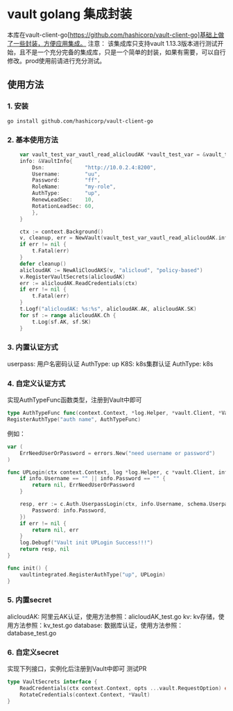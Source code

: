 # vault golang 集成封装

本库在vault-client-go[https://github.com/hashicorp/vault-client-go]基础上做了一些封装，方便应用集成。
注意： 该集成库只支持vault 1.13.3版本进行测试开始，且不是一个充分完备的集成库，只是一个简单的封装，如果有需要，可以自行修改。prod使用前请进行充分测试。

## 使用方法

### 1. 安装

```shell
go install github.com/hashicorp/vault-client-go
```

### 2. 基本使用方法
```go
    var vault_test_var_vautl_read_alicloudAK *vault_test_var = &vault_test_var{
	info: &VaultInfo{
		Dsn:             "http://10.0.2.4:8200",
		Username:        "uu",
		Password:        "ff",
		RoleName:        "my-role",
		AuthType:        "up",
		RenewLeadSec:    10,
		RotationLeadSec: 60,
	    },
    }

    ctx := context.Background()
	v, cleanup, err = NewVault(vault_test_var_vautl_read_alicloudAK.info, log_test)
	if err != nil {
		t.Fatal(err)
	}
	defer cleanup()
	alicloudAK := NewAliCloudAKS(v, "alicloud", "policy-based")
	v.RegisterVaultSecrets(alicloudAK)
	err := alicloudAK.ReadCredentials(ctx)
	if err != nil {
		t.Fatal(err)
	}
	t.Logf("alicloudAK: %s:%s", alicloudAK.AK, alicloudAK.SK)
	for sf := range alicloudAK.Ch {
		t.Log(sf.AK, sf.SK)
	}
```

### 3. 内置认证方式
userpass: 用户名密码认证 AuthType: up
K8S: k8s集群认证 AuthType: k8s

### 4. 自定义认证方式
实现AuthTypeFunc函数类型，注册到Vault中即可

```go
type AuthTypeFunc func(context.Context, *log.Helper, *vault.Client, *VaultInfo) (*vault.Response[map[string]interface{}], error)
RegisterAuthType("auth name", AuthTypeFunc)
```

例如：
```go
var (
	ErrNeedUserOrPassword = errors.New("need username or password")
)

func UPLogin(ctx context.Context, log *log.Helper, c *vault.Client, info *VaultInfo) (*vault.Response[map[string]interface{}], error) {
	if info.Username == "" || info.Password == "" {
		return nil, ErrNeedUserOrPassword
	}

	resp, err := c.Auth.UserpassLogin(ctx, info.Username, schema.UserpassLoginRequest{
		Password: info.Password,
	})
	if err != nil {
		return nil, err
	}
	log.Debugf("Vault init UPLogin Success!!!")
	return resp, nil
}

func init() {
    vaultintegrated.RegisterAuthType("up", UPLogin)
}
```
### 5. 内置secret
alicloudAK: 阿里云AK认证，使用方法参照：alicloudAK_test.go
kv: kv存储，使用方法参照：kv_test.go
database: 数据库认证，使用方法参照：database_test.go

### 6. 自定义secret
实现下列接口，实例化后注册到Vault中即可
测试PR
```go
type VaultSecrets interface {
	ReadCredentials(ctx context.Context, opts ...vault.RequestOption) error
	RotateCredentials(context.Context, *Vault)
}
```

